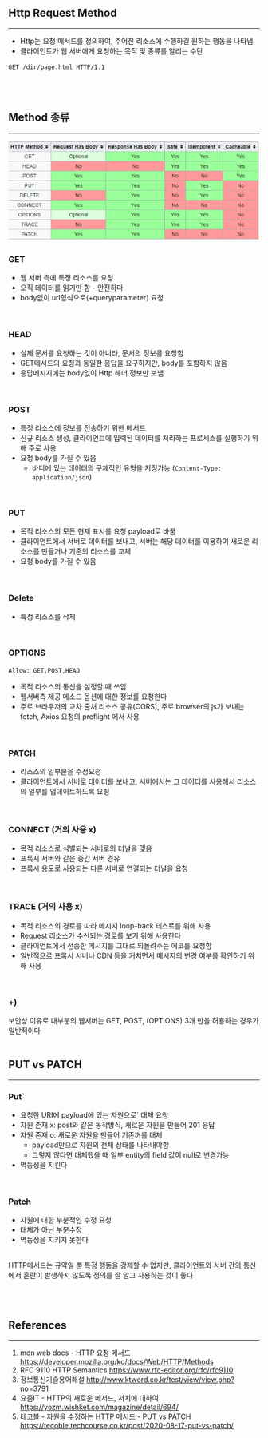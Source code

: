 Http Request Method
-

---

- Http는 요청 메서드를 정의하여, 주어진 리소스에 수행하길 원하는 행동을 나타냄
- 클라이언트가 웹 서버에게 요청하는 목적 및 종류를 알리는 수단

```
GET /dir/page.html HTTP/1.1
```

<br/><br/>


Method 종류
-

---

![Untitled](res/httpmethod.png)

### GET

- 웹 서버 측에 특정 리소스를 요청
- 오직 데이터를 읽기만 함 - 안전하다
- body없이 url형식으로(+queryparameter) 요청

<br/>

### HEAD

- 실제 문서를 요청하는 것이 아니라, 문서의 정보를 요청함
- GET메서드의 요청과 동일한 응답을 요구하지만, body를 포함하지 않음
- 응답메시지에는 body없이 Http 헤더 정보만 보냄

<br/>

### POST

- 특정 리소스에 정보를 전송하기 위한 메서드
- 신규 리소스 생성, 클라이언트에 입력된 데이터를 처리하는 프로세스를 실행하기 위해 주로 사용
- 요청 body를 가질 수 있음 
  - 바디에 있는 데이터의 구체적인 유형을 지정가능 (`Content-Type: application/json`)

<br/>

### PUT

- 목적 리소스의 모든 현재 표시를 요청 payload로 바꿈
- 클라이언트에서 서버로 데이터를 보내고, 서버는 해당 데이터를 이용하여 새로운 리소스를 만들거나 기존의 리소스를 교체
- 요청 body를 가질 수 있음

<br/>

### Delete

- 특정 리소스를 삭제

<br/>

### OPTIONS
```
Allow: GET,POST,HEAD
```

- 목적 리소스의 통신을 설정할 때 쓰임
- 웹서버측 제공 메소드 옵션에 대한 정보를 요청한다
- 주로 브라우저의 교차 출처 리소스 공유(CORS), 주로 browser의 js가 보내는 fetch, Axios 요청의 preflight 에서 사용

<br/>

### PATCH
- 리소스의 일부분을 수정요청
- 클라이언트에서 서버로 데이터를 보내고, 서버에서는 그 데이터를 사용해서 리소스의 일부를 업데이트하도록 요청

<br/>

### CONNECT (거의 사용 x)

- 목적 리소스로 식별되는 서버로의 터널을 맺음
- 프록시 서버와 같은 중간 서버 경유
- 프록시 용도로 사용되는 다른 서버로 연결되는 터널을 요청

<br/>

### TRACE (거의 사용 x)

- 목적 리소스의 경로를 따라 메시지 loop-back 테스트를 위해 사용
- Request 리소스가 수신되는 경로를 보기 위해 사용한다
- 클라이언트에서 전송한 메시지를 그대로 되돌려주는 에코를 요청함
- 일반적으로 프록시 서버나 CDN 등을 거치면서 메시지의 변경 여부를 확인하기 위해 사용

<br/>

### +)
보안상 이유로 대부분의 웹서버는 GET, POST, (OPTIONS) 3개 만을 허용하는 경우가 일반적이다
<br/><br/>

PUT vs PATCH
---

---

### Put`
- 요청한 URI에 payload에 있는 자원으로` 대체 요청
- 자원 존재 x: post와 같은 동작방식, 새로운 자원을 만들어 201 응답
- 자원 존재 o: 새로운 자원을 만들어 기존꺼를 대체
  - payload만으로 자원의 전체 상태를 나타내야함
  - 그렇지 않다면 대체했을 때 일부 entity의 field 값이 null로 변경가능
- 멱등성을 지킨다

<br/>

### Patch
- 자원에 대한 부분적인 수정 요청
- 대체가 아닌 부분수정
- 멱등성을 지키지 못한다

<br/>
HTTP메서드는 규약일 뿐 특정 행동을 강제할 수 없지만, 클라이언트와 서버 간의 통신에서 혼란이 발생하지 않도록 정의를 잘 알고 사용하는 것이 좋다

<br/><br/>

References
---

---
1. mdn web docs - HTTP 요청 메서드
   https://developer.mozilla.org/ko/docs/Web/HTTP/Methods
2. RFC 9110 HTTP Semantics
   https://www.rfc-editor.org/rfc/rfc9110
3. 정보통신기술용어해설
   http://www.ktword.co.kr/test/view/view.php?no=3791
4. 요즘IT - HTTP의 새로운 메서드, 서치에 대하여
   https://yozm.wishket.com/magazine/detail/694/
5. 테코블 - 자원을 수정하는 HTTP 메서드 - PUT vs PATCH
   https://tecoble.techcourse.co.kr/post/2020-08-17-put-vs-patch/

